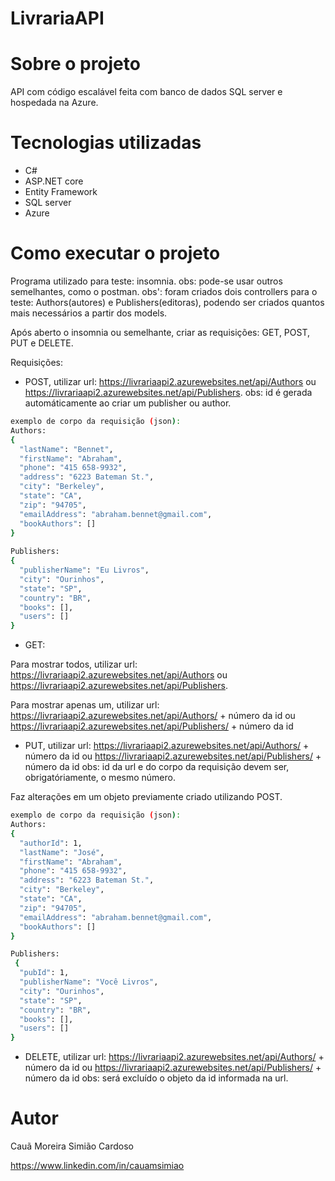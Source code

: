 # LivrariaAPI

# Sobre o projeto

API com código escalável feita com banco de dados SQL server e hospedada na Azure.

# Tecnologias utilizadas

- C#
- ASP.NET core
- Entity Framework
- SQL server
- Azure

# Como executar o projeto

Programa utilizado para teste: insomnia.
obs: pode-se usar outros semelhantes, como o postman.
obs': foram criados dois controllers para o teste: Authors(autores) e Publishers(editoras), podendo ser criados quantos mais necessários a partir dos models.

Após aberto o insomnia ou semelhante, criar as requisições: GET, POST, PUT e DELETE.

Requisições:


- POST, utilizar url: https://livrariaapi2.azurewebsites.net/api/Authors ou https://livrariaapi2.azurewebsites.net/api/Publishers.
obs: id é gerada automáticamente ao criar um publisher ou author.

```bash
exemplo de corpo da requisição (json): 
Authors:
{
  "lastName": "Bennet",
  "firstName": "Abraham",
  "phone": "415 658-9932",
  "address": "6223 Bateman St.",
  "city": "Berkeley",
  "state": "CA",
  "zip": "94705",
  "emailAddress": "abraham.bennet@gmail.com",
  "bookAuthors": []
}
  
Publishers:
{
  "publisherName": "Eu Livros",
  "city": "Ourinhos",
  "state": "SP",
  "country": "BR",
  "books": [],
  "users": []
}
```

- GET: 

Para mostrar todos, utilizar url: https://livrariaapi2.azurewebsites.net/api/Authors ou https://livrariaapi2.azurewebsites.net/api/Publishers.

Para mostrar apenas um, utilizar url: https://livrariaapi2.azurewebsites.net/api/Authors/ + número da id ou https://livrariaapi2.azurewebsites.net/api/Publishers/ + número da id


- PUT, utilizar url: https://livrariaapi2.azurewebsites.net/api/Authors/ + número da id ou https://livrariaapi2.azurewebsites.net/api/Publishers/ + número da id
obs: id da url e do corpo da requisição devem ser, obrigatóriamente, o mesmo número.

Faz alterações em um objeto previamente criado utilizando POST.

```bash
exemplo de corpo da requisição (json):
Authors:
{
  "authorId": 1,
  "lastName": "José",
  "firstName": "Abraham",
  "phone": "415 658-9932",
  "address": "6223 Bateman St.",
  "city": "Berkeley",
  "state": "CA",
  "zip": "94705",
  "emailAddress": "abraham.bennet@gmail.com",
  "bookAuthors": []
}

Publishers:
 {
  "pubId": 1,
  "publisherName": "Você Livros",
  "city": "Ourinhos",
  "state": "SP",
  "country": "BR",
  "books": [],
  "users": []
}
```

- DELETE, utilizar url: https://livrariaapi2.azurewebsites.net/api/Authors/ + número da id ou https://livrariaapi2.azurewebsites.net/api/Publishers/ + número da id
obs: será excluído o objeto da id informada na url.

# Autor

Cauã Moreira Simião Cardoso

https://www.linkedin.com/in/cauamsimiao
